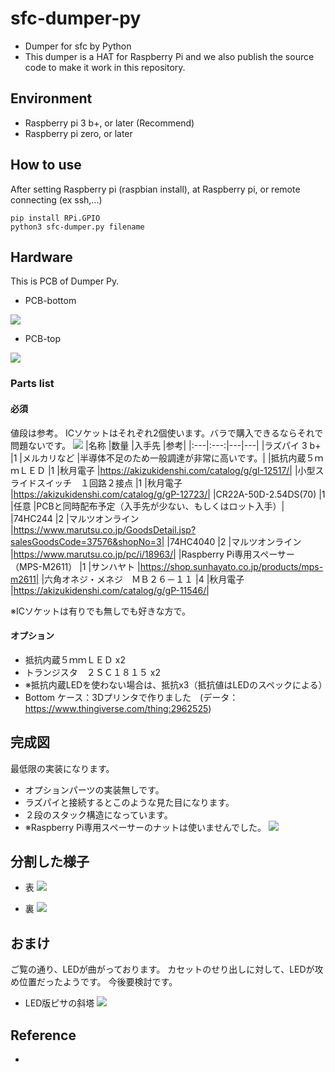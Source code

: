 # sfc-dumper-py
- Dumper for sfc by Python
- This dumper is a HAT for Raspberry Pi and we also publish the source code to make it work in this repository.

## Environment
- Raspberry pi 3 b+, or later (Recommend)
- Raspberry pi zero, or later

## How to use
After setting Raspberry pi (raspbian install),
at Raspberry pi, or remote connecting (ex ssh,...)
```
pip install RPi.GPIO
python3 sfc-dumper.py filename
```

## Hardware
This is PCB of Dumper Py.

- PCB-bottom 

![](doc/img/pcb-bottom.png)

- PCB-top 

![](doc/img/pcb-top.png)

### Parts list
#### 必須
値段は参考。
ICソケットはそれぞれ2個使います。バラで購入できるならそれで問題ないです。
![](doc/img/parts_list.PNG)
|名称	                                |数量	|入手先	        |参考|
|:---|:---:|---|---|
|ラズパイ 3 b+                            |1       |メルカリなど    |半導体不足のため一般調達が非常に高いです。|
|抵抗内蔵５ｍｍＬＥＤ                      |1      |秋月電子        |https://akizukidenshi.com/catalog/g/gI-12517/|
|小型スライドスイッチ　１回路２接点         |1      |秋月電子        |https://akizukidenshi.com/catalog/g/gP-12723/|
|CR22A-50D-2.54DS(70)                    |1      |任意             |PCBと同時配布予定（入手先が少ない、もしくはロット入手）|
|74HC244	                                |2	|マルツオンライン	|https://www.marutsu.co.jp/GoodsDetail.jsp?salesGoodsCode=37576&shopNo=3|
|74HC4040                                |2	|マルツオンライン	|https://www.marutsu.co.jp/pc/i/18963/|
|Raspberry Pi専用スペーサー（MPS-M2611）   |1       |サンハヤト         |https://shop.sunhayato.co.jp/products/mps-m2611|
|六角オネジ・メネジ　ＭＢ２６－１１         |4       |秋月電子            |https://akizukidenshi.com/catalog/g/gP-11546/|

※ICソケットは有りでも無しでも好きな方で。

#### オプション
- 抵抗内蔵５ｍｍＬＥＤ x2
- トランジスタ　２ＳＣ１８１５ x2
- ※抵抗内蔵LEDを使わない場合は、抵抗x3（抵抗値はLEDのスペックによる）
- Bottom ケース：3Dプリンタで作りました　(データ：https://www.thingiverse.com/thing:2962525)


## 完成図
最低限の実装になります。
- オプションパーツの実装無しです。
- ラズパイと接続するとこのような見た目になります。
- ２段のスタック構造になっています。
- ※Raspberry Pi専用スペーサーのナットは使いませんでした。
![](doc/img/complete.png)

## 分割した様子
- 表
![](doc/img/div-omote.png)

- 裏
![](doc/img/div-ura.png)

## おまけ
ご覧の通り、LEDが曲がっております。
カセットのせり出しに対して、LEDが攻め位置だったようです。
今後要検討です。
- LED版ピサの斜塔
![](doc/img/led_ottsu.png)

## Reference
- 